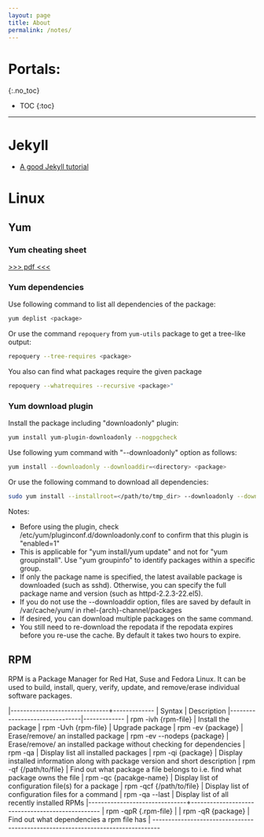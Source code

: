 ```yaml
---
layout: page
title: About
permalink: /notes/
---
```


# Portals:
{:.no_toc}

* TOC
{:toc}

---

# Jekyll

- [A good Jekyll tutorial](https://www.andrewmunsell.com/course/learning-jekyll-by-example/)


# Linux

## Yum

### Yum cheating sheet

[>>> pdf <<<](https://access.redhat.com/sites/default/files/attachments/rh_yum_cheatsheet_1214_jcs_print-1.pdf)

### Yum dependencies

Use following command to list all dependencies of the package:

~~~ bash
yum deplist <package>
~~~

Or use the command `repoquery` from `yum-utils` package to get a tree-like output:

~~~ bash
repoquery --tree-requires <package>
~~~

You also can find what packages require the given package

~~~ bash
repoquery --whatrequires --recursive <package>"
~~~


### Yum download plugin

Install the package including "downloadonly" plugin:

~~~ bash
yum install yum-plugin-downloadonly --nogpgcheck
~~~

Use following yum command with "--downloadonly" option as follows:

~~~ bash
yum install --downloadonly --downloaddir=<directory> <package>
~~~

Or use the following command to download all dependencies:

~~~ bash
sudo yum install --installroot=</path/to/tmp_dir> --downloadonly --downloaddir=<rpm_dir> <package>
~~~


Notes:

- Before using the plugin, check /etc/yum/pluginconf.d/downloadonly.conf to confirm that this plugin is "enabled=1"
- This is applicable for "yum install/yum update" and not for "yum groupinstall". Use "yum groupinfo" to identify packages within a specific group.
- If only the package name is specified, the latest available package is downloaded (such as sshd). Otherwise, you can specify the full package name and version (such as httpd-2.2.3-22.el5).
- If you do not use the --downloaddir option, files are saved by default in /var/cache/yum/ in rhel-{arch}-channel/packages
- If desired, you can download multiple packages on the same command.
- You still need to re-download the repodata if the repodata expires before you re-use the cache. By default it takes two hours to expire.


## RPM

RPM is a Package Manager for Red Hat, Suse and Fedora Linux.
It can be used to build, install, query, verify, update, and remove/erase individual software packages.

|-------------------------------+-------------
| Syntax						| Description
|-------------------------------|-------------
| rpm -ivh {rpm-file}	 		| Install the package
| rpm -Uvh {rpm-file}			| Upgrade package
| rpm -ev {package}			 	| Erase/remove/ an installed package
| rpm -ev --nodeps {package}	| Erase/remove/ an installed package without checking for dependencies
| rpm -qa 						| Display list all installed packages
| rpm -qi {package}				| Display installed information along with package version and short description
| rpm -qf {/path/to/file}		| Find out what package a file belongs to i.e. find what package owns the file
| rpm -qc {pacakge-name} 		| Display list of configuration file(s) for a package
| rpm -qcf {/path/to/file}		| Display list of configuration files for a command
| rpm -qa --last				| Display list of all recently installed RPMs
|-------------------------------+-------------------------------------------------
| rpm -qpR {.rpm-file}			|
| rpm -qR {package}				| 	Find out what dependencies a rpm file has
| --------------------------------------------------------------------------------
